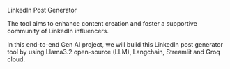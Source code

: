 LinkedIn Post Generator


The tool aims to enhance content creation and foster a supportive community of LinkedIn influencers.

In this end-to-end Gen AI project, we will build this LinkedIn post generator tool by using Llama3.2 open-source (LLM), Langchain, Streamlit and Groq cloud.
